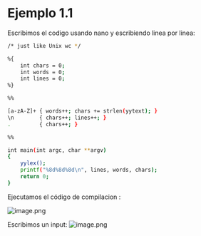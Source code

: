# Ejemplo 1.1

Escribimos el codigo usando nano y escribiendo linea por linea:

```bash
/* just like Unix wc */

%{
    int chars = 0;
    int words = 0;
    int lines = 0;
%}

%%

[a-zA-Z]+ { words++; chars += strlen(yytext); }
\n        { chars++; lines++; }
.         { chars++; }

%%

int main(int argc, char **argv)
{
    yylex();
    printf("%8d%8d%8d\n", lines, words, chars);
    return 0;
}
```

Ejecutamos el código de compilacion :

![image.png](attachment:8b2d5774-f852-41b2-9f44-edf99c75c99f:image.png)

Escribimos un input:
![image.png](attachment:c9ad13aa-4185-449a-b8d7-b535c909c117:image.png)